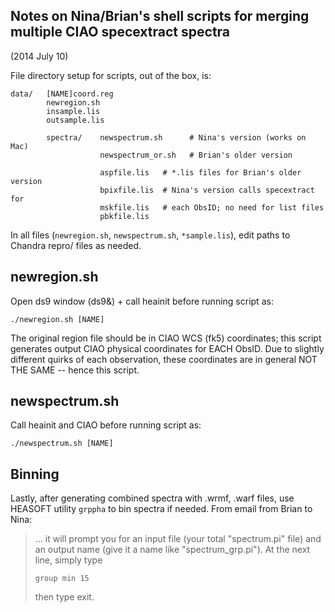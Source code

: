 Notes on Nina/Brian's shell scripts for merging multiple CIAO specextract spectra
-----------
(2014 July 10)

File directory setup for scripts, out of the box, is:

    data/   [NAME]coord.reg
            newregion.sh
            insample.lis
            outsample.lis
            
            spectra/    newspectrum.sh      # Nina's version (works on Mac)
                        newspectrum_or.sh   # Brian's older version
                        
                        aspfile.lis   # *.lis files for Brian's older version
                        bpixfile.lis  # Nina's version calls specextract for
                        mskfile.lis   # each ObsID; no need for list files
                        pbkfile.lis

In all files (`newregion.sh`, `newspectrum.sh`, `*sample.lis`), edit paths to
Chandra repro/ files as needed.

newregion.sh
------------
Open ds9 window (ds9&) + call heainit before running script as:

    ./newregion.sh [NAME]

The original region file should be in CIAO WCS (fk5) coordinates;
this script generates output CIAO physical coordinates for EACH ObsID.
Due to slightly different quirks of each observation, these coordinates are in
general NOT THE SAME -- hence this script.

newspectrum.sh
--------------
Call heainit and CIAO before running script as:

    ./newspectrum.sh [NAME]

Binning
-------
Lastly, after generating combined spectra with .wrmf, .warf files, use HEASOFT
utility `grppha` to bin spectra if needed.  From email from Brian to Nina:

> ... it will prompt you for an input file (your total "spectrum.pi" file) and
> an output name (give it a name like "spectrum\_grp.pi"). At the next line,
> simply type
>
> `group min 15`
>
> then type exit.
